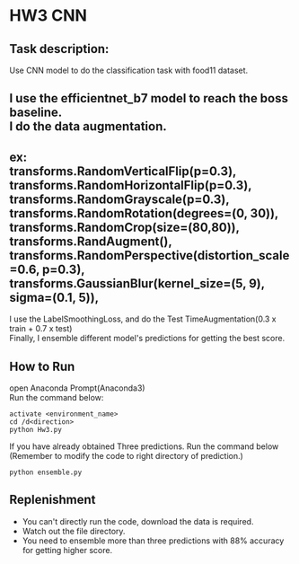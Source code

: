 # HW3 CNN 
## Task description:
Use CNN model to do the classification task with food11 dataset.

I use the efficientnet_b7 model to reach the boss baseline.<br>
I do the data augmentation. <br>
---------------------------------------
ex:<br>
transforms.RandomVerticalFlip(p=0.3),<br>
transforms.RandomHorizontalFlip(p=0.3),<br>
transforms.RandomGrayscale(p=0.3),<br>
transforms.RandomRotation(degrees=(0, 30)),<br>
transforms.RandomCrop(size=(80,80)),<br>
transforms.RandAugment(),<br>
transforms.RandomPerspective(distortion_scale=0.6, p=0.3),<br>
transforms.GaussianBlur(kernel_size=(5, 9), sigma=(0.1, 5)),
<br>
---------------------------------------
I use the LabelSmoothingLoss, and do the Test TimeAugmentation(0.3 x train + 0.7 x test)<br>
Finally, I ensemble different model's predictions for getting the best score.

## How to Run
open Anaconda Prompt(Anaconda3)<br>
Run the command below:
```
activate <environment_name>
cd /d<direction>
python Hw3.py
```
If you have already obtained Three predictions.
Run the command below<br>
(Remember to modify the code to right directory of prediction.)
```
python ensemble.py
```
## Replenishment
* You can't directly run the code, download the data is required.
* Watch out the file directory.
* You need to ensemble more than three predictions with 88% accuracy for getting higher score.



